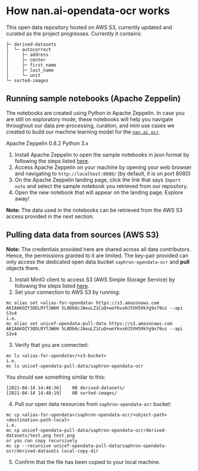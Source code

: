 # How nan.ai-opendata-ocr works

This open data repository hosted on AWS S3, currently updated and curated as the project progresses. Currently it contains:

```
├─ derived-datasets
│  └─ autocorrect
│     ├─ address
│     ├─ center
│     ├─ first_name
│     ├─ last_name
│     └─ unit
└─ sorted-images
```

## Running sample notebooks (Apache Zeppelin)
The notebooks are created using Python in Apache Zeppelin. In case you are still on exploratory mode, these notebooks will help you navigate throughout our data pre-processing, curation, and mini use cases we created to build our machine learning model for the [`nan.ai ocr`](https://github.com/Saphron-Asia/nan.ai-ml-ocr).

Apache Zeppelin 0.8.2
Python 3.x

1. Install Apache Zeppelin to open the sample notebooks in json format by following the steps listed [here](http://zeppelin.incubator.apache.org/docs/0.8.0/quickstart/install.html).
2. Access Apache Zeppelin on your machine by opening your web browser and navigating to `http://localhost:8080/` (by default, it is on port 8080)
3. On the Apache Zeppelin landing page, click the link that says `Import note` and select the sample notebook you retrieved from our repository.  
4. Open the new notebook that will appear on the landing page. Explore away!

**Note:** The data used in the notebooks can be retrieved from the AWS S3 access provided in the next section.

## Pulling data data from sources (AWS S3)

**Note:** The credentials provided here are shared across all data contributors. Hence, the permissions granted to it are limited. The key-pair provided can only access the dedicated open data bucket `saphron-opendata-ocr` and **pull** objects there. 

1. Install MinIO client to access S3 (AWS Simple Storage Service) by following the steps listed [here](https://docs.min.io/docs/minio-client-complete-guide).
2. Set your connection to AWS S3 by running: 
  ```
  mc alias set <alias-for-opendata> https://s3.amazonaws.com AKIA6KOZY3ODLRYTJW6H 5L0Db6cJAeuLZ1CuQ+woYkvxHJ5VH59kYg9x79uz --api S3v4
  i.e.
  mc alias set unicef-opendata-pull-data https://s3.amazonaws.com AKIA6KOZY3ODLRYTJW6H 5L0Db6cJAeuLZ1CuQ+woYkvxHJ5VH59kYg9x79uz --api S3v4
  ```
3. Verify that you are connected:
  ```
  mc ls <alias-for-opendata>/<s3-bucket>
  i.e. 
  mc ls unicef-opendata-pull-data/saphron-opendata-ocr
  ```
  You should see something similar to this: 
  ```
  [2021-04-14 14:48:36]    0B derived-datasets/
  [2021-04-14 14:48:19]    0B sorted-images/
  ```
4. Pull our open data resources from `saphron-opendata-ocr` bucket:
  ```
  mc cp <alias-for-opendata>/saphron-opendata-ocr/<object-path> <destination-path-local>
  i.e.
  mc cp unicef-opendata-pull-data/saphron-opendata-ocr/derived-datasets/test.png test.png
  or you can copy recursively
  mc cp --recursive unicef-opendata-pull-data/saphron-opendata-ocr/derived-datasets local-copy-dir
  ```
5. Confirm that the file has been copied to your local machine.
